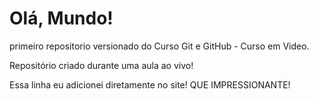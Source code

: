 # Olá, Mundo!
 primeiro repositorio versionado do Curso Git e GitHub - Curso em Video.

 Repositório criado durante uma aula ao vivo!
 
 Essa linha eu adicionei diretamente no site! QUE IMPRESSIONANTE!
